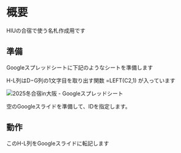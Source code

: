 # 概要

HIUの合宿で使う名札作成用です

## 準備

Googleスプレッドシートに下記のようなシートを準備します

H-L列はD−G列の1文字目を取り出す関数 =LEFT(C2,1) が入っています

![2025冬合宿in大阪 - Googleスプレッドシート](https://github.com/user-attachments/assets/9f79a1dd-0c7f-4f18-8b9a-af25f155bb04)

空のGoogleスライドを準備して、IDを指定します。

## 動作

このH-L列をGoogleスライドに転記します
